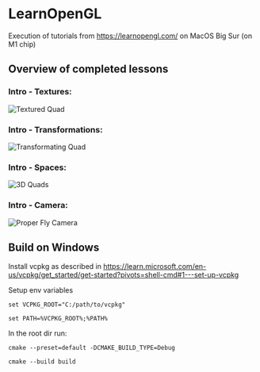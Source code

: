 # LearnOpenGL
Execution of tutorials from https://learnopengl.com/ on MacOS Big Sur (on M1 chip)

## Overview of completed lessons
### Intro - Textures:
![Textured Quad](./docs/resources/floating_quad.gif)

### Intro - Transformations:
![Transformating Quad](./docs/resources/drunk_quad.gif)

### Intro - Spaces:
![3D Quads](./docs/resources/cubes.gif)

### Intro - Camera:
![Proper Fly Camera](./docs/resources/camera.gif)

## Build on Windows
Install vcpkg as described in 
https://learn.microsoft.com/en-us/vcpkg/get_started/get-started?pivots=shell-cmd#1---set-up-vcpkg

Setup env variables
```
set VCPKG_ROOT="C:/path/to/vcpkg"
```
```
set PATH=%VCPKG_ROOT%;%PATH%
```

In the root dir run:

```
cmake --preset=default -DCMAKE_BUILD_TYPE=Debug
```
```
cmake --build build
```


